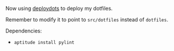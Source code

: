 
Now using [deploydots][] to deploy my dotfiles.

Remember to modify it to point to `src/dotfiles` instead of `dotfiles`.

[deploydots]: https://github.com/gostrc/deploydots

Dependencies:

* `aptitude install pylint`


